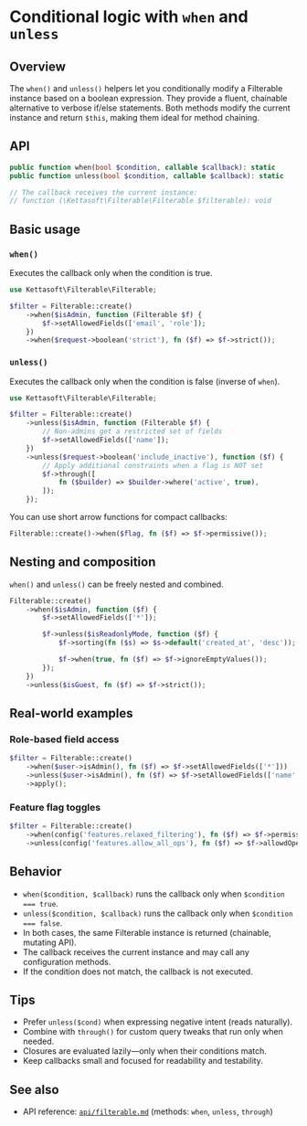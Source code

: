 # Conditional logic with `when` and `unless`

## Overview

The `when()` and `unless()` helpers let you conditionally modify a Filterable instance based on a boolean expression.
They provide a fluent, chainable alternative to verbose if/else statements. Both methods modify the current instance and return `$this`, making them ideal for method chaining.

## API

```php
public function when(bool $condition, callable $callback): static
public function unless(bool $condition, callable $callback): static

// The callback receives the current instance:
// function (\Kettasoft\Filterable\Filterable $filterable): void
```

## Basic usage

### `when()`

Executes the callback only when the condition is true.

```php
use Kettasoft\Filterable\Filterable;

$filter = Filterable::create()
    ->when($isAdmin, function (Filterable $f) {
        $f->setAllowedFields(['email', 'role']);
    })
    ->when($request->boolean('strict'), fn ($f) => $f->strict());
```

### `unless()`

Executes the callback only when the condition is false (inverse of `when`).

```php
use Kettasoft\Filterable\Filterable;

$filter = Filterable::create()
    ->unless($isAdmin, function (Filterable $f) {
        // Non-admins get a restricted set of fields
        $f->setAllowedFields(['name']);
    })
    ->unless($request->boolean('include_inactive'), function ($f) {
        // Apply additional constraints when a flag is NOT set
        $f->through([
            fn ($builder) => $builder->where('active', true),
        ]);
    });
```

You can use short arrow functions for compact callbacks:

```php
Filterable::create()->when($flag, fn ($f) => $f->permissive());
```

## Nesting and composition

`when()` and `unless()` can be freely nested and combined.

```php
Filterable::create()
    ->when($isAdmin, function ($f) {
        $f->setAllowedFields(['*']);

        $f->unless($isReadonlyMode, function ($f) {
            $f->sorting(fn ($s) => $s->default('created_at', 'desc'));

            $f->when(true, fn ($f) => $f->ignoreEmptyValues());
        });
    })
    ->unless($isGuest, fn ($f) => $f->strict());
```

## Real-world examples

### Role-based field access

```php
$filter = Filterable::create()
    ->when($user->isAdmin(), fn ($f) => $f->setAllowedFields(['*']))
    ->unless($user->isAdmin(), fn ($f) => $f->setAllowedFields(['name', 'email']))
    ->apply();
```

### Feature flag toggles

```php
$filter = Filterable::create()
    ->when(config('features.relaxed_filtering'), fn ($f) => $f->permissive())
    ->unless(config('features.allow_all_ops'), fn ($f) => $f->allowdOperators(['=', '!=', 'like']));
```

## Behavior

-   `when($condition, $callback)` runs the callback only when `$condition === true`.
-   `unless($condition, $callback)` runs the callback only when `$condition === false`.
-   In both cases, the same Filterable instance is returned (chainable, mutating API).
-   The callback receives the current instance and may call any configuration methods.
-   If the condition does not match, the callback is not executed.

## Tips

-   Prefer `unless($cond)` when expressing negative intent (reads naturally).
-   Combine with `through()` for custom query tweaks that run only when needed.
-   Closures are evaluated lazily—only when their conditions match.
-   Keep callbacks small and focused for readability and testability.

## See also

-   API reference: [`api/filterable.md`](/api/filterable.md#flow-control) (methods: `when`, `unless`, `through`)
